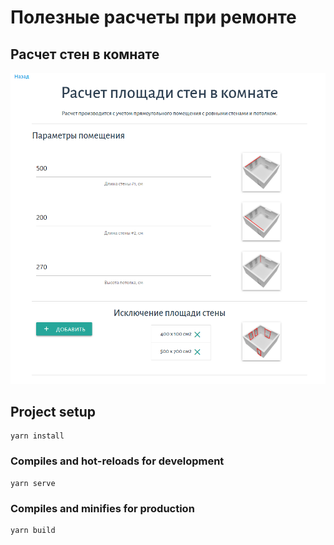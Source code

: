 # Полезные расчеты при ремонте

## Расчет стен в комнате

![Wall calculator](src/assets/sample1.png)

## Project setup
```
yarn install
```

### Compiles and hot-reloads for development
```
yarn serve
```

### Compiles and minifies for production
```
yarn build
```
